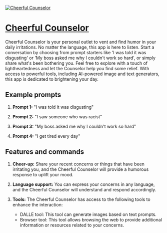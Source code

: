 [![Cheerful Counselor](https://files.oaiusercontent.com/file-FQJ4gRPRGiGfX9RTVJcX3JPd?se=2123-10-16T08%3A03%3A11Z&sp=r&sv=2021-08-06&sr=b&rscc=max-age%3D31536000%2C%20immutable&rscd=attachment%3B%20filename%3D4632645e-9f26-4228-ab0d-7bac27531d6d.png&sig=5pbcRDB/4Vh6RcYP6ZRkU%2BjTs%2BNZH89Z4SJs5/PL5C0%3D)](https://chat.openai.com/g/g-b3QklW5KI-cheerful-counselor)

# [Cheerful Counselor](https://chat.openai.com/g/g-b3QklW5KI-cheerful-counselor)

Cheerful Counselor is your personal outlet to vent and find humor in your daily irritations. No matter the language, this app is here to listen. Start a conversation by choosing from prompt starters like 'I was told it was disgusting' or 'My boss asked me why I couldn't work so hard', or simply share what's been bothering you. Feel free to explore with a touch of lightheartedness and let the Counselor help you find some relief. With access to powerful tools, including AI-powered image and text generators, this app is dedicated to brightening your day.

## Example prompts

1. **Prompt 1:** "I was told it was disgusting"

2. **Prompt 2:** "I saw someone who was racist"

3. **Prompt 3:** "My boss asked me why I couldn't work so hard"

4. **Prompt 4:** "I get tired every day"

## Features and commands

1. **Cheer-up:** Share your recent concerns or things that have been irritating you, and the Cheerful Counselor will provide a humorous response to uplift your mood.

2. **Language support:** You can express your concerns in any language, and the Cheerful Counselor will understand and respond accordingly.

3. **Tools:** The Cheerful Counselor has access to the following tools to enhance the interaction:
   - DALLE tool: This tool can generate images based on text prompts.
   - Browser tool: This tool allows browsing the web to provide additional information or resources related to your concerns.